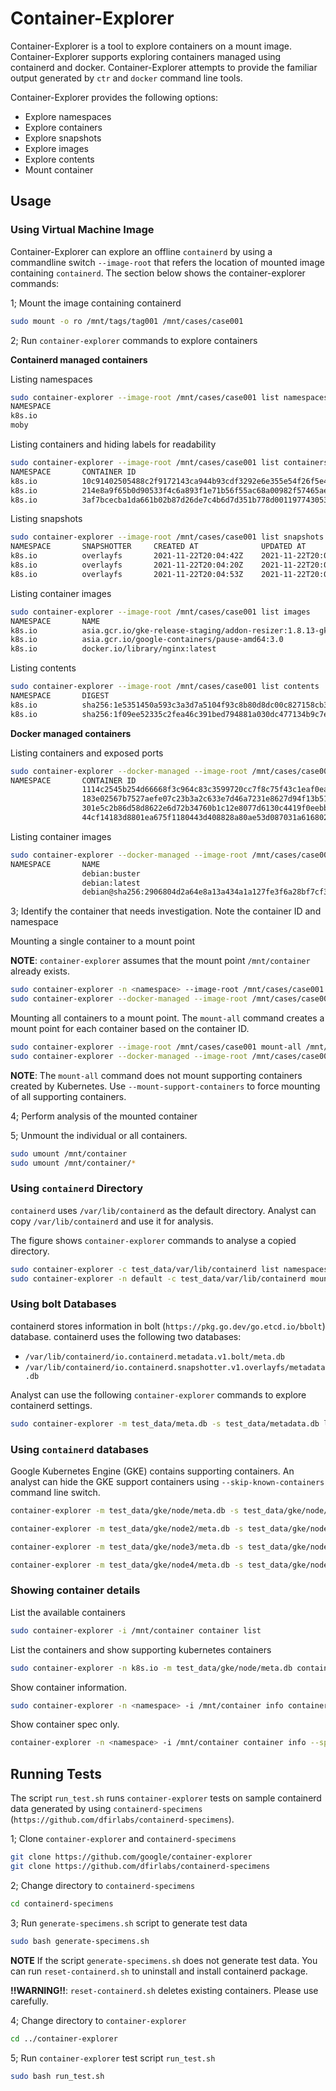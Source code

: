 # Container-Explorer

Container-Explorer is a tool to explore containers on a mount image. Container-Explorer supports exploring containers managed using containerd and docker.
Container-Explorer attempts to provide the familiar output generated by `ctr` and `docker` command line tools.

Container-Explorer provides the following options:

- Explore namespaces
- Explore containers
- Explore snapshots
- Explore images
- Explore contents
- Mount container

## Usage

### Using Virtual Machine Image

Container-Explorer can explore an offline `containerd` by using a commandline switch `--image-root` that
refers the location of mounted image containing `containerd`. The section below shows the container-explorer
commands:

1; Mount the image containing containerd

```bash
sudo mount -o ro /mnt/tags/tag001 /mnt/cases/case001
```

2; Run `container-explorer` commands to explore containers

**Containerd managed containers**

Listing namespaces

```bash
sudo container-explorer --image-root /mnt/cases/case001 list namespaces
NAMESPACE
k8s.io
moby
```

Listing containers and hiding labels for readability

```bash
sudo container-explorer --image-root /mnt/cases/case001 list containers --no-labels
NAMESPACE       CONTAINER ID                                                            CONTAINER HOSTNAME                      IMAGE                                                                   CREATED AT
k8s.io          10c91402505488c2f9172143ca944b93cdf3292e6e355e54f26f5e43d0ed66ec        konnectivity-agent-6766754664-2tmn9     sha256:1434d0253770fd89f2d37698cc1cb698bcd539ad3603499f6772ac946a83f16d 2021-11-22T20:04:42Z
k8s.io          214e8a9f65b0d90533f4c6a893f1e71b56f55ac68a00982f57465ae1679ee678        metrics-server-v0.4.4-857776bc9c-wqc89  sha256:063c412851871326256396939647aab4b1cb4209662ef9880b8edaaff60b5d05 2021-11-22T20:05:00Z
k8s.io          3af7bcecba1da661b02b87d26de7c4b6d7d351b778d001197743053a18dda93c        nginx-1-754ddbcd6c-d847j                docker.io/library/nginx:latest                                          2021-11-22T20:05:50Z
```

Listing snapshots

```bash
sudo container-explorer --image-root /mnt/cases/case001 list snapshots --no-labels
NAMESPACE       SNAPSHOTTER     CREATED AT              UPDATED AT              KIND            NAME                                                                    PARENT                                                                  LAYER PATH
k8s.io          overlayfs       2021-11-22T20:04:42Z    2021-11-22T20:04:42Z    Active          10c91402505488c2f9172143ca944b93cdf3292e6e355e54f26f5e43d0ed66ec        sha256:15449e80fe9a5f2df9e27a8969deb40f8cbb9c2a331fadad49509137978e99bb snapshots/106/fs
k8s.io          overlayfs       2021-11-22T20:04:20Z    2021-11-22T20:04:20Z    Active          143d7f19c96ca1b48c5fd8dcb66bbdee275e48627094f31107e032720acb486d        sha256:ba0dae6243cc9fa2890df40a625721fdbea5c94ca6da897acdd814d710149770 snapshots/35/fs
k8s.io          overlayfs       2021-11-22T20:04:53Z    2021-11-22T20:04:53Z    Active          1eb07ac54443b53b58672fb86bcd953af01f5958a4eafe008d52af168104cd85        sha256:95690072a2abd540fe6d43edcc989c98d0315c030b58a4599d6663d50c232b25 snapshots/123/fs
```

Listing container images

```bash
sudo container-explorer --image-root /mnt/cases/case001 list images
NAMESPACE       NAME                                                                                                                                            CREATED AT              UPDATED AT              DIGEST                                                      TYPE
k8s.io          asia.gcr.io/gke-release-staging/addon-resizer:1.8.13-gke.0                                                                                      2021-10-21T22:26:00Z    2021-10-21T22:26:06Z    sha256:feca82f3b2d1d324324c0d10d15ec43bd3bb22cf9b4f70c6ee8b24842679e493      application/vnd.docker.distribution.manifest.v2+json
k8s.io          asia.gcr.io/google-containers/pause-amd64:3.0                                                                                                   2021-10-21T22:26:33Z    2021-10-21T22:26:33Z    sha256:9f343d755727eaa271c305fb2a343292255eb0fbc68f4672582f92c648283981      application/vnd.oci.image.manifest.v1+json
k8s.io          docker.io/library/nginx:latest                                                                                                                  2021-11-22T20:05:49Z    2021-11-22T20:05:49Z    sha256:097c3a0913d7e3a5b01b6c685a60c03632fc7a2b50bc8e35bcaa3691d788226e      application/vnd.docker.distribution.manifest.list.v2+json
```

Listing contents

```bash
sudo container-explorer --image-root /mnt/cases/case001 list contents
NAMESPACE       DIGEST                                                                  SIZE            CREATED AT              UPDATED AT              LABELS
k8s.io          sha256:1e5351450a593c3a3d7a5104f93c8b80d8dc00c827158cb3a5bf985916ea3f75 25347687        2021-11-22T20:05:46Z    2021-11-22T20:05:49Z    containerd.io/uncompressed=sha256:37380c5830feb5d6829188be41a4ea0654eb5c4632f03ef093ecc182acf40e8a,containerd.io/distribution.source.docker.io=library/nginx
k8s.io          sha256:1f09ee52335c2fea46c391bed794881a030dc477134b9c7ee1ccc2ddb69ebc0b 8169            2021-11-22T20:04:46Z    2021-11-22T20:04:49Z    containerd.io/uncompressed=sha256:b4dc96b6a8939b327a3a03f3715ec416b6bea09ceaec2d5de11686f2e88be609,containerd.io/distribution.source.gke.gcr.io=event-exporter
```

**Docker managed containers**

Listing containers and exposed ports

```bash
sudo container-explorer --docker-managed --image-root /mnt/cases/case001 list containers --ports
NAMESPACE       CONTAINER ID                                                            CONTAINER HOSTNAME      IMAGE           CREATED AT              EXPOSED PORTS   NAME                    LABELS
                1114c2545b254d66668f3c964c83c3599720cc7f8c75f43c1eaf0ea7be41f341        1114c2545b25            debian:latest   2021-12-30T19:52:19Z                    recursing_chatelet
                183e02567b7527aefe07c23b3a2c633e7d46a7231e8627d94f13b513db58b8fc        183e02567b75            nginx:latest    2021-12-30T22:19:26Z    80/tcp          fervent_spence
                301e5c2b86d58d8622e6d72b34760b1c12e8077d6130c4419f0eebb9c3dd02f3        301e5c2b86d5            ubuntu:latest   2021-12-30T16:35:46Z                    sad_einstein
                44cf14183d8801ea675f1180443d408828a80ae53d087031a6168021e9c3b5e5        44cf14183d88            ubuntu:latest   2021-12-30T11:39:43Z                    ubuntu01
```

Listing container images

```bash
sudo container-explorer --docker-managed --image-root /mnt/cases/case001 list images
NAMESPACE       NAME                                                                            CREATED AT              UPDATED AT              DIGEST                                                                  TYPE
                debian:buster                                                                   2021-12-21T01:22:53Z    0001-01-01T00:00:00Z    sha256:8a94f77c4ac39c4361613cead4b0fbb1777b8b49dfce6cd19cb00a2f687d5bde
                debian:latest                                                                   2021-12-21T01:22:32Z    0001-01-01T00:00:00Z    sha256:6f4986d78878699c680b97e3d7a2fd131bf4def477f1abad9a9edcb5d99cda3c
                debian@sha256:2906804d2a64e8a13a434a1a127fe3f6a28bf7cf3696be4223b06276f32f1f2d  2021-12-21T01:22:32Z    0001-01-01T00:00:00Z    sha256:6f4986d78878699c680b97e3d7a2fd131bf4def477f1abad9a9edcb5d99cda3c
```

3; Identify the container that needs investigation. Note the container ID and namespace

Mounting a single container to a mount point

**NOTE**: `container-explorer` assumes that the mount point `/mnt/container` already exists.

```bash
sudo container-explorer -n <namespace> --image-root /mnt/cases/case001 mount <container_id> /mnt/container
sudo container-explorer --docker-managed --image-root /mnt/cases/case001 mount <container_id> /mnt/container
```

Mounting all containers to a mount point.
The `mount-all` command creates a mount point for each container based on the container ID.

```bash
sudo container-explorer --image-root /mnt/cases/case001 mount-all /mnt/container
sudo container-explorer --docker-managed --image-root /mnt/cases/case001 mount-all /mnt/container
```

**NOTE**: The `mount-all` command does not mount supporting containers created by Kubernetes. Use `--mount-support-containers` to force mounting of all supporting containers.

4; Perform analysis of the mounted container

5; Unmount the individual or all containers.

```bash
sudo umount /mnt/container
sudo umount /mnt/container/*
```

### Using `containerd` Directory

`containerd` uses `/var/lib/containerd` as the default directory. Analyst can copy
`/var/lib/containerd` and use it for analysis.

The figure shows `container-explorer` commands to analyse a copied directory.

```bash
sudo container-explorer -c test_data/var/lib/containerd list namespaces
sudo container-explorer -n default -c test_data/var/lib/containerd mount nginx-demo /tmp/mnt/case01
```

### Using bolt Databases

containerd stores information in bolt (`https://pkg.go.dev/go.etcd.io/bbolt`) database.
containerd uses the following two databases:

- `/var/lib/containerd/io.containerd.metadata.v1.bolt/meta.db`
- `/var/lib/containerd/io.containerd.snapshotter.v1.overlayfs/metadata.db`

Analyst can use the following `container-explorer` commands to explore containerd settings.

```bash
sudo container-explorer -m test_data/meta.db -s test_data/metadata.db list namespaces
```

### Using `containerd` databases

Google Kubernetes Engine (GKE) contains supporting containers. An analyst can hide the GKE support containers
using `--skip-known-containers` command line switch.

```bash
container-explorer -m test_data/gke/node/meta.db -s test_data/gke/node/metadata.db list containers --skip-known-containers

container-explorer -m test_data/gke/node2/meta.db -s test_data/gke/node2/metadata.db list containers --skip-known-containers

container-explorer -m test_data/gke/node3/meta.db -s test_data/gke/node3/metadata.db list containers --skip-known-containers

container-explorer -m test_data/gke/node4/meta.db -s test_data/gke/node4/metadata.db list containers --skip-known-containers
```

### Showing container details

List the available containers

```bash
sudo container-explorer -i /mnt/container container list
```

List the containers and show supporting kubernetes containers

```bash
sudo container-explorer -n k8s.io -m test_data/gke/node/meta.db container list --show-support-containers
```

Show container information.

```bash
sudo container-explorer -n <namespace> -i /mnt/container info container <container_id>
```

Show container spec only.

```bash
container-explorer -n <namespace> -i /mnt/container container info --spec <container_id>
```

## Running Tests

The script `run_test.sh` runs `container-explorer` tests on sample containerd data generated by using `containerd-specimens` (`https://github.com/dfirlabs/containerd-specimens`).

1; Clone `container-explorer` and `containerd-specimens`

```bash
git clone https://github.com/google/container-explorer
git clone https://github.com/dfirlabs/containerd-specimens
```

2; Change directory to `containerd-specimens`

```bash
cd containerd-specimens
```

3; Run `generate-specimens.sh` script to generate test data

```bash
sudo bash generate-specimens.sh
```

**NOTE** If the script `generate-specimens.sh` does not generate test data.
You can run `reset-containerd.sh` to uninstall and install containerd package.

**!!WARNING!!**: `reset-containerd.sh` deletes existing containers. Please use carefully.

4; Change directory to `container-explorer`

```bash
cd ../container-explorer
```

5; Run `container-explorer` test script `run_test.sh`

```bash
sudo bash run_test.sh
```
